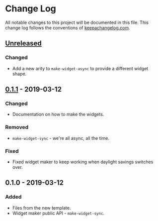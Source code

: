 # Change Log
All notable changes to this project will be documented in this file. This change log follows the conventions of [keepachangelog.com](http://keepachangelog.com/).

## [Unreleased]
### Changed
- Add a new arity to `make-widget-async` to provide a different widget shape.

## [0.1.1] - 2019-03-12
### Changed
- Documentation on how to make the widgets.

### Removed
- `make-widget-sync` - we're all async, all the time.

### Fixed
- Fixed widget maker to keep working when daylight savings switches over.

## 0.1.0 - 2019-03-12
### Added
- Files from the new template.
- Widget maker public API - `make-widget-sync`.

[Unreleased]: https://github.com/your-name/chapter5/compare/0.1.1...HEAD
[0.1.1]: https://github.com/your-name/chapter5/compare/0.1.0...0.1.1
